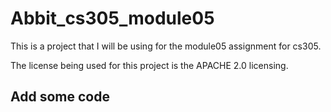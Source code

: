 # Abbit_cs305_module05

This is a project that I will be using for the module05 assignment for cs305.

The license being used for this project is the APACHE 2.0 licensing.


## Add some code

